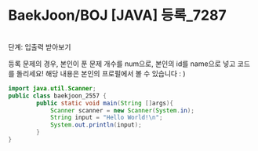 BaekJoon/BOJ [JAVA] 등록_7287
========================

<br/>단계: 입출력 받아보기

<p>
등록 문제의 경우, 본인이 푼 문제 개수를 num으로, 본인의 id를 name으로 넣고 코드를 돌리세요! 해당 내용은 본인의 프로필에서 볼 수 있습니다 : )
</p>

```java
import java.util.Scanner;
public class baekjoon_2557 {
        public static void main(String []args){
            Scanner scanner = new Scanner(System.in);
            String input = "Hello World!\n";
            System.out.println(input);
        }
}
```

